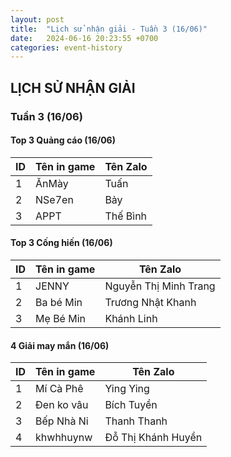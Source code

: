 ```yaml
---
layout: post
title:  "Lịch sử nhận giải - Tuần 3 (16/06)"
date:   2024-06-16 20:23:55 +0700
categories: event-history
---
```

## LỊCH SỬ NHẬN GIẢI

### Tuần 3 (16/06)

#### Top 3 Quảng cáo (16/06)

| ID  | Tên in game   | Tên Zalo        |
|-----|---------------|-----------------|
| 1   | ĂnMày          | Tuấn        |
| 2   | NSe7en   | Bảy |
| 3   | APPT         | Thế Bình |

#### Top 3 Cống hiến (16/06)

| ID  | Tên in game   | Tên Zalo             |
|-----|---------------|----------------------|
| 1   | JENNY    | Nguyễn Thị Minh Trang             |
| 2   | Ba bé Min     | Trương Nhật Khanh    |
| 3   | Mẹ Bé Min     | Khánh Linh           |

#### 4 Giải may mắn (16/06)

| ID  | Tên in game   | Tên Zalo         |
|-----|---------------|------------------|
| 1   | Mí Cà Phê      | Ying Ying     |
| 2   | Đen ko vâu  | Bích Tuyền         |
| 3   | Bếp Nhà Ni   | Thanh Thanh      |
| 4   | khwhhuynw       | Đỗ Thị Khánh Huyền            |
